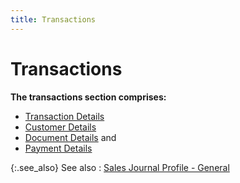 ```yaml
---
title: Transactions
---
```


# Transactions


**The transactions section comprises:**

- [Transaction Details]({{site.acc_baseurl}}/misc/transaction_details_mansaljrnl.html)
- [Customer Details]({{site.acc_baseurl}}/misc/customer_details_mansaljrnl.html)
- [Document Details]({{site.acc_baseurl}}/misc/document_details_mansaljrnl.html) and
- [Payment Details]({{site.acc_baseurl}}/misc/payment_details_mansaljrnl.html)



{:.see_also}
See also
: [Sales Journal Profile - General]({{site.acc_baseurl}}/sales/manual-sales/creating-a-manual-sales-journal/sales_journal_profile_general.html)
